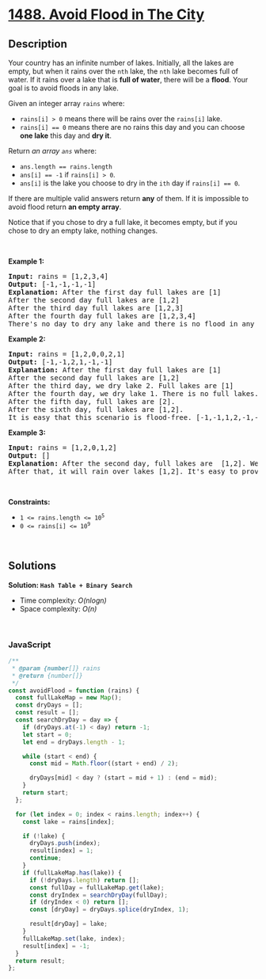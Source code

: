 # [1488. Avoid Flood in The City](https://leetcode.com/problems/avoid-flood-in-the-city)

## Description

<div class="_1l1MA" data-track-load="description_content"><p>Your country has an infinite number of lakes. Initially, all the lakes are empty, but when it rains over the <code>nth</code> lake, the <code>nth</code> lake becomes full of water. If it rains over a lake that is <strong>full of water</strong>, there will be a <strong>flood</strong>. Your goal is to avoid floods in any lake.</p>

<p>Given an integer array <code>rains</code> where:</p>

<ul>
	<li><code>rains[i] &gt; 0</code> means there will be rains over the <code>rains[i]</code> lake.</li>
	<li><code>rains[i] == 0</code> means there are no rains this day and you can choose <strong>one lake</strong> this day and <strong>dry it</strong>.</li>
</ul>

<p>Return <em>an array <code>ans</code></em> where:</p>

<ul>
	<li><code>ans.length == rains.length</code></li>
	<li><code>ans[i] == -1</code> if <code>rains[i] &gt; 0</code>.</li>
	<li><code>ans[i]</code> is the lake you choose to dry in the <code>ith</code> day if <code>rains[i] == 0</code>.</li>
</ul>

<p>If there are multiple valid answers return <strong>any</strong> of them. If it is impossible to avoid flood return <strong>an empty array</strong>.</p>

<p>Notice that if you chose to dry a full lake, it becomes empty, but if you chose to dry an empty lake, nothing changes.</p>

<p>&nbsp;</p>
<p><strong class="example">Example 1:</strong></p>

<pre><strong>Input:</strong> rains = [1,2,3,4]
<strong>Output:</strong> [-1,-1,-1,-1]
<strong>Explanation:</strong> After the first day full lakes are [1]
After the second day full lakes are [1,2]
After the third day full lakes are [1,2,3]
After the fourth day full lakes are [1,2,3,4]
There's no day to dry any lake and there is no flood in any lake.
</pre>

<p><strong class="example">Example 2:</strong></p>

<pre><strong>Input:</strong> rains = [1,2,0,0,2,1]
<strong>Output:</strong> [-1,-1,2,1,-1,-1]
<strong>Explanation:</strong> After the first day full lakes are [1]
After the second day full lakes are [1,2]
After the third day, we dry lake 2. Full lakes are [1]
After the fourth day, we dry lake 1. There is no full lakes.
After the fifth day, full lakes are [2].
After the sixth day, full lakes are [1,2].
It is easy that this scenario is flood-free. [-1,-1,1,2,-1,-1] is another acceptable scenario.
</pre>

<p><strong class="example">Example 3:</strong></p>

<pre><strong>Input:</strong> rains = [1,2,0,1,2]
<strong>Output:</strong> []
<strong>Explanation:</strong> After the second day, full lakes are  [1,2]. We have to dry one lake in the third day.
After that, it will rain over lakes [1,2]. It's easy to prove that no matter which lake you choose to dry in the 3rd day, the other one will flood.
</pre>

<p>&nbsp;</p>
<p><strong>Constraints:</strong></p>

<ul>
	<li><code>1 &lt;= rains.length &lt;= 10<sup>5</sup></code></li>
	<li><code>0 &lt;= rains[i] &lt;= 10<sup>9</sup></code></li>
</ul>
</div>

<p>&nbsp;</p>

## Solutions

**Solution: `Hash Table + Binary Search`**

- Time complexity: <em>O(nlogn)</em>
- Space complexity: <em>O(n)</em>

<p>&nbsp;</p>

### **JavaScript**

```js
/**
 * @param {number[]} rains
 * @return {number[]}
 */
const avoidFlood = function (rains) {
  const fullLakeMap = new Map();
  const dryDays = [];
  const result = [];
  const searchDryDay = day => {
    if (dryDays.at(-1) < day) return -1;
    let start = 0;
    let end = dryDays.length - 1;

    while (start < end) {
      const mid = Math.floor((start + end) / 2);

      dryDays[mid] < day ? (start = mid + 1) : (end = mid);
    }
    return start;
  };

  for (let index = 0; index < rains.length; index++) {
    const lake = rains[index];

    if (!lake) {
      dryDays.push(index);
      result[index] = 1;
      continue;
    }
    if (fullLakeMap.has(lake)) {
      if (!dryDays.length) return [];
      const fullDay = fullLakeMap.get(lake);
      const dryIndex = searchDryDay(fullDay);
      if (dryIndex < 0) return [];
      const [dryDay] = dryDays.splice(dryIndex, 1);

      result[dryDay] = lake;
    }
    fullLakeMap.set(lake, index);
    result[index] = -1;
  }
  return result;
};
```
